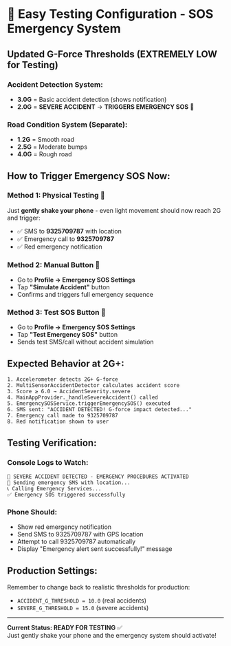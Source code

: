 # 🧪 Easy Testing Configuration - SOS Emergency System

## **Updated G-Force Thresholds (EXTREMELY LOW for Testing)**

### **Accident Detection System:**
- **3.0G** = Basic accident detection (shows notification)
- **2.0G** = **SEVERE ACCIDENT** → **TRIGGERS EMERGENCY SOS** 🚨

### **Road Condition System (Separate):**
- **1.2G** = Smooth road
- **2.5G** = Moderate bumps  
- **4.0G** = Rough road

## **How to Trigger Emergency SOS Now:**

### **Method 1: Physical Testing** 📱
Just **gently shake your phone** - even light movement should now reach 2G and trigger:
- ✅ SMS to **9325709787** with location
- ✅ Emergency call to **9325709787** 
- ✅ Red emergency notification

### **Method 2: Manual Button** 🔴
- Go to **Profile → Emergency SOS Settings**
- Tap **"Simulate Accident"** button
- Confirms and triggers full emergency sequence

### **Method 3: Test SOS Button** 📨
- Go to **Profile → Emergency SOS Settings** 
- Tap **"Test Emergency SOS"** button
- Sends test SMS/call without accident simulation

## **Expected Behavior at 2G+:**

```
1. Accelerometer detects 2G+ G-force
2. MultiSensorAccidentDetector calculates accident score
3. Score ≥ 6.0 → AccidentSeverity.severe
4. MainAppProvider._handleSevereAccident() called
5. EmergencySOSService.triggerEmergencySOS() executed
6. SMS sent: "ACCIDENT DETECTED! G-force impact detected..."
7. Emergency call made to 9325709787
8. Red notification shown to user
```

## **Testing Verification:**

### **Console Logs to Watch:**
```
🚨 SEVERE ACCIDENT DETECTED - EMERGENCY PROCEDURES ACTIVATED
📱 Sending emergency SMS with location...
📞 Calling Emergency Services...
✅ Emergency SOS triggered successfully
```

### **Phone Should:**
- Show red emergency notification
- Send SMS to 9325709787 with GPS location
- Attempt to call 9325709787 automatically
- Display "Emergency alert sent successfully!" message

## **Production Settings:**
Remember to change back to realistic thresholds for production:
- `ACCIDENT_G_THRESHOLD = 10.0` (real accidents)
- `SEVERE_G_THRESHOLD = 15.0` (severe accidents)

---
**Current Status: READY FOR TESTING** ✅  
Just gently shake your phone and the emergency system should activate!